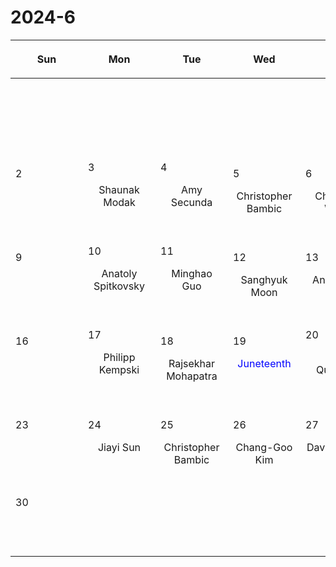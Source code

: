 # 2024-6

|<div style='max-width:100px;width:100px'><p>Sun</p></div>|<div style='max-width:100px;width:100px'><p>Mon</p></div>|<div style='max-width:100px;width:100px'><p>Tue</p></div>|<div style='max-width:100px;width:100px'><p>Wed</p></div>|<div style='max-width:100px;width:100px'><p>Thu</p></div>|<div style='max-width:100px;width:100px'><p>Fri</p></div>|<div style='max-width:100px;width:100px'><p>Sat</p></div>|
|:-:|:-:|:-:|:-:|:-:|:-:|:-:|
|<p><br/><br/></p> |<p><br/><br/></p> |<p><br/><br/></p> |<p><br/><br/></p> |<p><br/><br/></p> |<p><br/><br/></p> |<p align='left'>1</p><p><br/><br/></p>|
|<p align='left'>2</p><p><br/><br/></p>|<p align='left'>3</p><p>Shaunak Modak<br/><br/></p>|<p align='left'>4</p><p>Amy Secunda<br/><br/></p>|<p align='left'>5</p><p>Christopher<br/> Bambic</p>|<p align='left'>6</p><p>Charlotte<br/> Ward</p>|<p align='left'>7</p><p>David Setton<br/><br/></p>|<p align='left'>8</p><p><br/><br/></p>|
|<p align='left'>9</p><p><br/><br/></p>|<p align='left'>10</p><p>Anatoly Spitkovsky<br/><br/></p>|<p align='left'>11</p><p>Minghao Guo<br/><br/></p>|<p align='left'>12</p><p>Sanghyuk<br/> Moon</p>|<p align='left'>13</p><p>Ankan Sur<br/><br/></p>|<p align='left'>14</p><p>Shaunak Modak<br/><br/></p>|<p align='left'>15</p><p><br/><br/></p>|
|<p align='left'>16</p><p><br/><br/></p>|<p align='left'>17</p><p>Philipp Kempski<br/><br/></p>|<p align='left'>18</p><p>Rajsekhar<br/> Mohapatra</p>|<p align='left'>19</p><p><span style='color:blue'>Juneteenth</span><br/><br/></p>|<p align='left'>20</p><p>Eliot Quataert<br/><br/></p>|<p align='left'>21</p><p>Minghao Guo<br/><br/></p>|<p align='left'>22</p><p><br/><br/></p>|
|<p align='left'>23</p><p><br/><br/></p>|<p align='left'>24</p><p>Jiayi Sun<br/><br/></p>|<p align='left'>25</p><p>Christopher<br/> Bambic</p>|<p align='left'>26</p><p>Chang-Goo<br/> Kim</p>|<p align='left'>27</p><p>David Setton<br/><br/></p>|<p align='left'>28</p><p>Anatoly Spitkovsky<br/><br/></p>|<p align='left'>29</p><p><br/><br/></p>|
|<p align='left'>30</p><p><br/><br/></p>|<p><br/><br/></p> |<p><br/><br/></p> |<p><br/><br/></p> |<p><br/><br/></p> |<p><br/><br/></p> |<p><br/><br/></p> |
